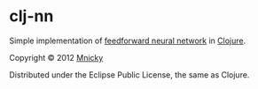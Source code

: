 # clj-nn

Simple implementation of [feedforward neural network](http://en.wikipedia.org/wiki/Feedforward_neural_network) in [Clojure](http://clojure.org).

Copyright © 2012 [Mnicky](http://mnicky.github.com)

Distributed under the Eclipse Public License, the same as Clojure.
